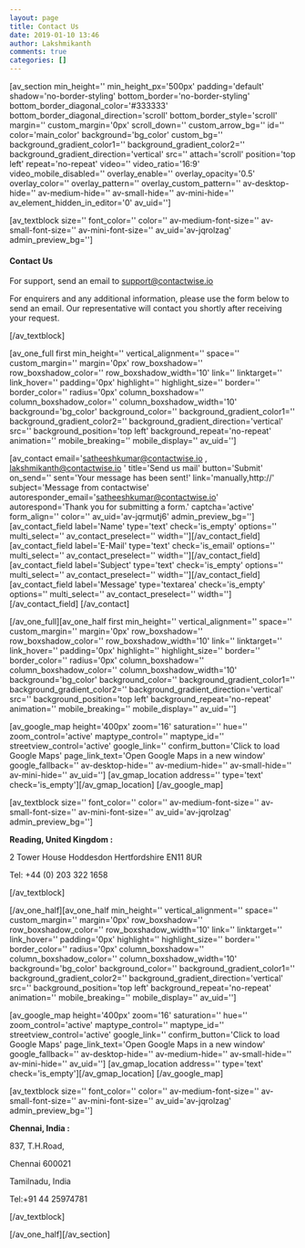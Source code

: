```yaml
---
layout: page
title: Contact Us
date: 2019-01-10 13:46
author: Lakshmikanth
comments: true
categories: []
---
```

<!-- wp:shortcode -->
[av_section min_height='' min_height_px='500px' padding='default' shadow='no-border-styling' bottom_border='no-border-styling' bottom_border_diagonal_color='#333333' bottom_border_diagonal_direction='scroll' bottom_border_style='scroll' margin='' custom_margin='0px' scroll_down='' custom_arrow_bg='' id='' color='main_color' background='bg_color' custom_bg='' background_gradient_color1='' background_gradient_color2='' background_gradient_direction='vertical' src='' attach='scroll' position='top left' repeat='no-repeat' video='' video_ratio='16:9' video_mobile_disabled='' overlay_enable='' overlay_opacity='0.5' overlay_color='' overlay_pattern='' overlay_custom_pattern='' av-desktop-hide='' av-medium-hide='' av-small-hide='' av-mini-hide='' av_element_hidden_in_editor='0' av_uid='']

[av_textblock size='' font_color='' color='' av-medium-font-size='' av-small-font-size='' av-mini-font-size='' av_uid='av-jqrolzag' admin_preview_bg='']
<div class="av-special-heading av-special-heading-h4    avia-builder-el-0  el_before_av_textblock  avia-builder-el-first  ">
<h4 class="av-special-heading-tag">Contact Us</h4>
<div class="special-heading-border">
<div class="special-heading-inner-border"></div>
</div>
</div>
<section class="av_textblock_section">
<div class="avia_textblock ">

For support, send an email to support@contactwise.io

For enquirers and any additional information, please use the form below to send an email. Our representative will contact you shortly after receiving your request.

</div>
</section>
[/av_textblock]

[av_one_full first  min_height='' vertical_alignment='' space='' custom_margin='' margin='0px' row_boxshadow='' row_boxshadow_color='' row_boxshadow_width='10' link='' linktarget='' link_hover='' padding='0px' highlight='' highlight_size='' border='' border_color='' radius='0px' column_boxshadow='' column_boxshadow_color='' column_boxshadow_width='10' background='bg_color' background_color='' background_gradient_color1='' background_gradient_color2='' background_gradient_direction='vertical' src='' background_position='top left' background_repeat='no-repeat' animation='' mobile_breaking='' mobile_display='' av_uid='']

[av_contact email='satheeshkumar@contactwise.io , lakshmikanth@contactwise.io ' title='Send us mail' button='Submit' on_send='' sent='Your message has been sent!' link='manually,http://' subject='Message from contactwise' autoresponder_email='satheeshkumar@contactwise.io' autorespond='Thank you for submitting a form.' captcha='active' form_align='' color='' av_uid='av-jqrmutj6' admin_preview_bg='']
[av_contact_field label='Name' type='text' check='is_empty' options='' multi_select='' av_contact_preselect='' width=''][/av_contact_field]
[av_contact_field label='E-Mail' type='text' check='is_email' options='' multi_select='' av_contact_preselect='' width=''][/av_contact_field]
[av_contact_field label='Subject' type='text' check='is_empty' options='' multi_select='' av_contact_preselect='' width=''][/av_contact_field]
[av_contact_field label='Message' type='textarea' check='is_empty' options='' multi_select='' av_contact_preselect='' width=''][/av_contact_field]
[/av_contact]

[/av_one_full][av_one_half first  min_height='' vertical_alignment='' space='' custom_margin='' margin='0px' row_boxshadow='' row_boxshadow_color='' row_boxshadow_width='10' link='' linktarget='' link_hover='' padding='0px' highlight='' highlight_size='' border='' border_color='' radius='0px' column_boxshadow='' column_boxshadow_color='' column_boxshadow_width='10' background='bg_color' background_color='' background_gradient_color1='' background_gradient_color2='' background_gradient_direction='vertical' src='' background_position='top left' background_repeat='no-repeat' animation='' mobile_breaking='' mobile_display='' av_uid='']

[av_google_map height='400px' zoom='16' saturation='' hue='' zoom_control='active' maptype_control='' maptype_id='' streetview_control='active' google_link='' confirm_button='Click to load Google Maps' page_link_text='Open Google Maps in a new window' google_fallback='' av-desktop-hide='' av-medium-hide='' av-small-hide='' av-mini-hide='' av_uid='']
[av_gmap_location address='' type='text' check='is_empty'][/av_gmap_location]
[/av_google_map]

[av_textblock size='' font_color='' color='' av-medium-font-size='' av-small-font-size='' av-mini-font-size='' av_uid='av-jqrolzag' admin_preview_bg='']
<div class="av-special-heading av-special-heading-h4 avia-builder-el-0 el_before_av_textblock avia-builder-el-first ">

<strong>Reading, United Kingdom :</strong>

2 Tower House
Hoddesdon
Hertfordshire
EN11 8UR

Tel: +44 (0) 203 322 1658

</div>
<section class="av_textblock_section">
<div class="avia_textblock "></div>
</section>
[/av_textblock]

[/av_one_half][av_one_half  min_height='' vertical_alignment='' space='' custom_margin='' margin='0px' row_boxshadow='' row_boxshadow_color='' row_boxshadow_width='10' link='' linktarget='' link_hover='' padding='0px' highlight='' highlight_size='' border='' border_color='' radius='0px' column_boxshadow='' column_boxshadow_color='' column_boxshadow_width='10' background='bg_color' background_color='' background_gradient_color1='' background_gradient_color2='' background_gradient_direction='vertical' src='' background_position='top left' background_repeat='no-repeat' animation='' mobile_breaking='' mobile_display='' av_uid='']

[av_google_map height='400px' zoom='16' saturation='' hue='' zoom_control='active' maptype_control='' maptype_id='' streetview_control='active' google_link='' confirm_button='Click to load Google Maps' page_link_text='Open Google Maps in a new window' google_fallback='' av-desktop-hide='' av-medium-hide='' av-small-hide='' av-mini-hide='' av_uid='']
[av_gmap_location address='' type='text' check='is_empty'][/av_gmap_location]
[/av_google_map]

[av_textblock size='' font_color='' color='' av-medium-font-size='' av-small-font-size='' av-mini-font-size='' av_uid='av-jqrolzag' admin_preview_bg='']
<div class="av-special-heading av-special-heading-h4 avia-builder-el-0 el_before_av_textblock avia-builder-el-first ">

<strong>Chennai, India :</strong>

837, T.H.Road,

Chennai 600021

Tamilnadu, India

Tel:+91 44 25974781

</div>
<section class="av_textblock_section">
<div class="avia_textblock "></div>
</section>
[/av_textblock]

[/av_one_half][/av_section]
<!-- /wp:shortcode -->
